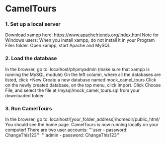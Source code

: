 # CamelTours

### 1. Set up a local server
Download xampp here: https://www.apachefriends.org/index.html 
Note for Windows users: When you install xampp, do not install it in your Program Files folder.
Open xampp, start Apache and MySQL 

### 2. Load the database
In the browser, go to: localhost/phpmyadmin (make sure that xampp is running the MySQL module) 
On the left column, where all the databases are listed, click +New
Create a new database named mock_camel_tours
Click on the newly created database, on the top menu, click Import. Click Choose File, and select the file at /mysql/mock_camel_tours.sql from your downloaded folder.

### 3. Run CamelTours
In the browser, go to: localhost/[your_folder_address]/homedir/public_html/
You should see the home page. CamelTours is now running locally on your computer!
There are two user accounts:
'''user - password: ChangeThis123'''
'''admin - password: ChangeThis123'''
